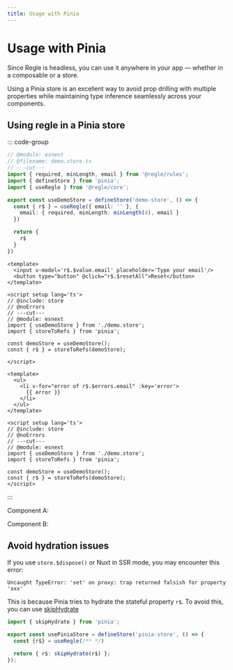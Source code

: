 ```yaml
---
title: Usage with Pinia
---
```


<script setup>
import ComponentA from '../parts/components/pinia/ComponentA.vue';
import ComponentB from '../parts/components/pinia/ComponentB.vue';
</script>

# Usage with Pinia <span data-title='pinia'></span>

Since Regle is headless, you can use it anywhere in your app — whether in a composable or a store.

Using a Pinia store is an excellent way to avoid prop drilling with multiple properties while maintaining type inference seamlessly across your components.

## Using regle in a Pinia store

::: code-group
```ts twoslash include store [demo.store.ts] 
// @module: esnext
// @filename: demo.store.ts
// ---cut---
import { required, minLength, email } from '@regle/rules';
import { defineStore } from 'pinia';
import { useRegle } from '@regle/core';

export const useDemoStore = defineStore('demo-store', () => {
  const { r$ } = useRegle({ email: '' }, {
    email: { required, minLength: minLength(4), email }
  })

  return {
    r$
  }
})
```

``` vue twoslash [ComponentA.vue]
<template>
  <input v-model='r$.$value.email' placeholder='Type your email'/>
  <button type="button" @click="r$.$resetAll">Reset</button>
</template>

<script setup lang='ts'>
// @include: store
// @noErrors
// ---cut---
// @module: esnext
import { useDemoStore } from './demo.store';
import { storeToRefs } from 'pinia';

const demoStore = useDemoStore();
const { r$ } = storeToRefs(demoStore);

</script>
```

``` vue twoslash [ComponentB.vue]
<template>
  <ul>
    <li v-for="error of r$.$errors.email" :key='error'>
      {{ error }}
    </li>
  </ul>
</template>

<script setup lang='ts'>
// @include: store
// @noErrors
// ---cut---
// @module: esnext
import { useDemoStore } from './demo.store';
import { storeToRefs } from 'pinia';

const demoStore = useDemoStore();
const { r$ } = storeToRefs(demoStore);
</script>
```

:::

Component A:

<ComponentA />

Component B:

<ComponentB />


## Avoid hydration issues

If you use `store.$dispose()` or Nuxt in SSR mode, you may encounter this error:

```
Uncaught TypeError: 'set' on proxy: trap returned falsish for property 'xxx'
```

This is because Pinia tries to hydrate the stateful property `r$`.
To avoid this, you can use [skipHydrate](https://pinia.vuejs.org/api/pinia/functions/skipHydrate.html#skipHydrate-)

```ts [pinia.store.ts]
import { skipHydrate } from 'pinia';

export const usePiniaStore = defineStore('pinia-store', () => {
  const {r$} = useRegle(/** */)

  return { r$: skipHydrate(r$) };
});
```